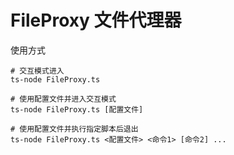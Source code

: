 # FileProxy 文件代理器

使用方式
```shell script
# 交互模式进入
ts-node FileProxy.ts

# 使用配置文件并进入交互模式
ts-node FileProxy.ts [配置文件]

# 使用配置文件并执行指定脚本后退出
ts-node FileProxy.ts <配置文件> <命令1> [命令2] ...
```
